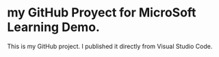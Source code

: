 
# my GitHub Proyect for MicroSoft Learning Demo.

This is my GitHub project. I published it directly from Visual Studio Code.
